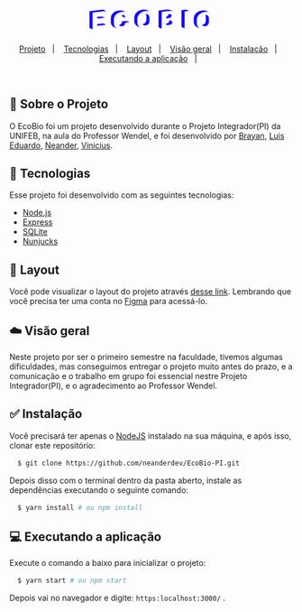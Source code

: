 <h1 align="center">
    <img alt="EcoBio" title="EcoBio" src="ecobio.svg" width="220px" />
</h1>

<p align="center">
  <a href="#projeto">Projeto</a>&nbsp;&nbsp;&nbsp;|&nbsp;&nbsp;&nbsp;
  <a href="#tecnologias">Tecnologias</a>&nbsp;&nbsp;&nbsp;|&nbsp;&nbsp;&nbsp;
  <a href="#layout">Layout</a>&nbsp;&nbsp;&nbsp;|&nbsp;&nbsp;&nbsp;
  <a href="#visao-geral">Visão geral</a>&nbsp;&nbsp;&nbsp;|&nbsp;&nbsp;&nbsp;
  <a href="#instalacao">Instalação</a>&nbsp;&nbsp;&nbsp;|&nbsp;&nbsp;&nbsp;
  <a href="#executando-a-aplicacao">Executando a aplicação</a>&nbsp;&nbsp;&nbsp;|&nbsp;&nbsp;&nbsp;
</p>

<br>

## 📖 Sobre o Projeto

O EcoBio foi um projeto desenvolvido durante o Projeto Integrador(PI) da UNIFEB, na aula do Professor Wendel, e foi desenvolvido por [Brayan](<https://github.com/brayan-tb>), [Luis Eduardo](<https://github.com/EduardoBuch>), [Neander](<https://github.com/neanderdev>), [Vinicius](<https://github.com/viniciusec>).

## 🚀 Tecnologias

Esse projeto foi desenvolvido com as seguintes tecnologias:

- [Node.js](https://nodejs.org/en/)
- [Express](https://expressjs.com/pt-br/)
- [SQLite](https://www.sqlite.org/index.html)
- [Nunjucks](https://mozilla.github.io/nunjucks/)

## 🔖 Layout

Você pode visualizar o layout do projeto através [desse link](<https://www.figma.com/file/U79jIGOAvMWcoF4q6CozU5/Ecobio>). Lembrando que você precisa ter uma conta no [Figma](http://figma.com/) para acessá-lo.

## ☁️ Visão geral

Neste projeto por ser o primeiro semestre na faculdade, tivemos algumas dificuldades, mas conseguimos entregar o projeto muito antes do prazo, e a comunicação e o trabalho em grupo foi essencial nestre Projeto Integrador(PI), e o agradecimento ao Professor Wendel.

## ✅ Instalação 

Você precisará ter apenas o [NodeJS](https://nodejs.org) instalado na sua máquina, e após isso, clonar este repositório:
```sh
  $ git clone https://github.com/neanderdev/EcoBio-PI.git
```

Depois disso com o terminal dentro da pasta aberto, instale as dependências executando o seguinte comando:
```sh
  $ yarn install # ou npm install
```

## 💻 Executando a aplicação

Execute o comando a baixo para inicializar o projeto:
```sh
  $ yarn start # ou npm start
```

Depois vai no navegador e digite: `https:localhost:3000/` .

